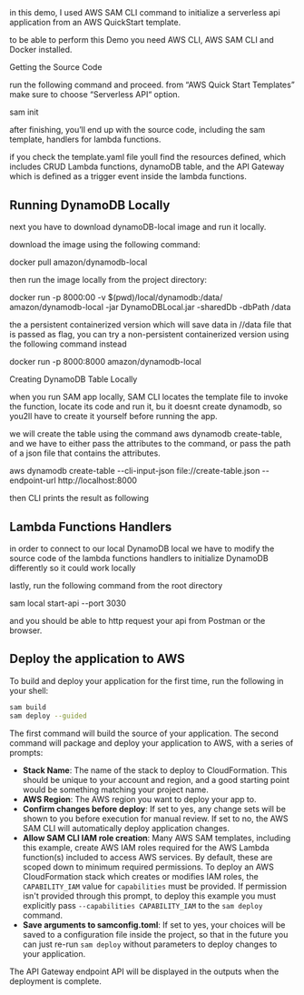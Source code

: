 ##
in this demo, I used AWS SAM CLI command to initialize a serverless api application from an AWS QuickStart template.

to be able to perform this Demo you need AWS CLI, AWS SAM CLI and Docker installed.

Getting the Source Code

run the following command and proceed. from  “AWS Quick Start Templates” make sure to choose “Serverless API“ option.

sam init

 after finishing, you’ll end up with the source code, including the sam template, handlers for lambda functions.

if you check the template.yaml file youll find the resources defined, which includes CRUD Lambda functions, dynamoDB table, and the API Gateway which is defined as a trigger event inside the lambda functions.

## Running DynamoDB Locally

next you have to download dynamoDB-local image and run it locally. 

download the image using the following command:

docker pull amazon/dynamodb-local

then run the image locally from the project directory:

docker run -p 8000:00 -v $(pwd)/local/dynamodb:/data/ amazon/dynamodb-local -jar DynamoDBLocal.jar -sharedDb -dbPath /data

the a persistent containerized version which will save data in //data file that is passed as flag, you can try a non-persistent containerized version using the following command instead

docker run -p 8000:8000 amazon/dynamodb-local

  Creating DynamoDB Table Locally 

when you run SAM app locally, SAM CLI locates the template file to invoke the function, locate its code and run it, bu it doesnt create dynamodb, so you2ll have to create it yourself before running the app.

we will create the table using the command aws dynamodb create-table, and we have to either pass the attributes to the command, or pass the path of a json file that contains the attributes.

aws dynamodb create-table --cli-input-json file://create-table.json --endpoint-url http://localhost:8000

then CLI prints the result as following

## Lambda Functions Handlers

in order to connect to our local DynamoDB local we have to modify the source code of the lambda functions handlers to initialize DynamoDB differently so it could work locally

lastly, run the following command from the root directory

sam local start-api --port 3030

and you should be able to http request your api from Postman or the browser.

## Deploy the application to AWS

To build and deploy your application for the first time, run the following in your shell:

```bash
sam build
sam deploy --guided
```

The first command will build the source of your application. The second command will package and deploy your application to AWS, with a series of prompts:

* **Stack Name**: The name of the stack to deploy to CloudFormation. This should be unique to your account and region, and a good starting point would be something matching your project name.
* **AWS Region**: The AWS region you want to deploy your app to.
* **Confirm changes before deploy**: If set to yes, any change sets will be shown to you before execution for manual review. If set to no, the AWS SAM CLI will automatically deploy application changes.
* **Allow SAM CLI IAM role creation**: Many AWS SAM templates, including this example, create AWS IAM roles required for the AWS Lambda function(s) included to access AWS services. By default, these are scoped down to minimum required permissions. To deploy an AWS CloudFormation stack which creates or modifies IAM roles, the `CAPABILITY_IAM` value for `capabilities` must be provided. If permission isn't provided through this prompt, to deploy this example you must explicitly pass `--capabilities CAPABILITY_IAM` to the `sam deploy` command.
* **Save arguments to samconfig.toml**: If set to yes, your choices will be saved to a configuration file inside the project, so that in the future you can just re-run `sam deploy` without parameters to deploy changes to your application.

The API Gateway endpoint API will be displayed in the outputs when the deployment is complete.